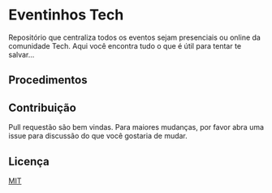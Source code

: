 # Eventinhos Tech 

Repositório que centraliza todos os eventos sejam presenciais ou online da comunidade Tech.
Aqui você encontra tudo o que é útil para tentar te salvar...


## Procedimentos

<!-- - [Banco de dados](docs/banco-de-dados/)
- [Controle de versão](docs/controle-de-versao/)
- [E-mail](docs/e-mail/)
- [Ferramentas](docs/ferramentas/)
- [Gerência de Configuração](docs/gerencia-de-configuracao/)
- [Monitoramento](docs/monitoramento/)
- [Nuvem](docs/nuvem/)
- [Orquestração](docs/orquestracao/)
- [Provisionamento](docs/provisionamento/)
- [Redes](docs/redes/)
- [Segurança](docs/seguranca/)
- [Sistema Operacional](docs/sistema-operacional/) -->

## Contribuição

Pull requestão são bem vindas. Para maiores mudanças, por favor abra uma issue para discussão do que você gostaria de mudar.

## Licença
[MIT](https://choosealicense.com/licenses/mit/)